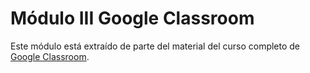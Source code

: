 # Módulo III Google Classroom

Este módulo está extraído de parte del material del curso completo de [Google Classroom](https://catedu.gitbooks.io/google-classroom-2018/content/).

